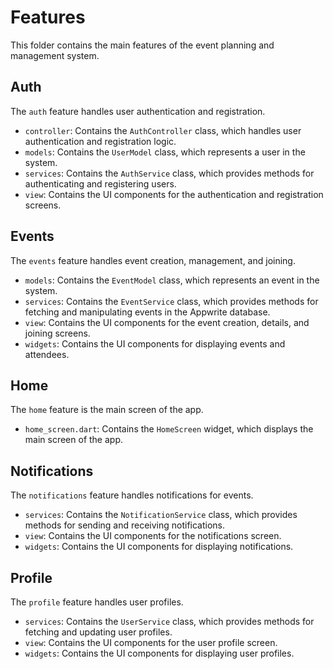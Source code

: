 # Features

This folder contains the main features of the event planning and management system.

## Auth

The `auth` feature handles user authentication and registration.

- `controller`: Contains the `AuthController` class, which handles user authentication and registration logic.
- `models`: Contains the `UserModel` class, which represents a user in the system.
- `services`: Contains the `AuthService` class, which provides methods for authenticating and registering users.
- `view`: Contains the UI components for the authentication and registration screens.

## Events

The `events` feature handles event creation, management, and joining.

- `models`: Contains the `EventModel` class, which represents an event in the system.
- `services`: Contains the `EventService` class, which provides methods for fetching and manipulating events in the Appwrite database.
- `view`: Contains the UI components for the event creation, details, and joining screens.
- `widgets`: Contains the UI components for displaying events and attendees.

## Home

The `home` feature is the main screen of the app.

- `home_screen.dart`: Contains the `HomeScreen` widget, which displays the main screen of the app.

## Notifications

The `notifications` feature handles notifications for events.

- `services`: Contains the `NotificationService` class, which provides methods for sending and receiving notifications.
- `view`: Contains the UI components for the notifications screen.
- `widgets`: Contains the UI components for displaying notifications.

## Profile

The `profile` feature handles user profiles.

- `services`: Contains the `UserService` class, which provides methods for fetching and updating user profiles.
- `view`: Contains the UI components for the user profile screen.
- `widgets`: Contains the UI components for displaying user profiles.